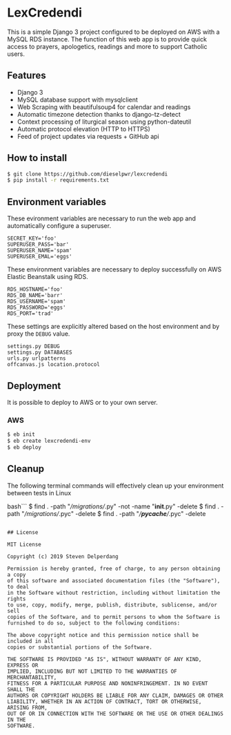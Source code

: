 # LexCredendi

This is a simple Django 3 project configured to be deployed on AWS with a MySQL RDS instance. The function of this web app is to provide quick access to prayers, apologetics, readings and more to support Catholic users.

## Features

- Django 3
- MySQL database support with mysqlclient
- Web Scraping with beautifulsoup4 for calendar and readings
- Automatic timezone detection thanks to django-tz-detect
- Context processing of liturgical season using python-dateutil
- Automatic protocol elevation (HTTP to HTTPS)
- Feed of project updates via requests + GitHub api

## How to install

```bash
$ git clone https://github.com/dieselpwr/lexcredendi
$ pip install -r requirements.txt
```

## Environment variables

These evironment variables are necessary to run the web app and automatically configure a superuser.

```
SECRET_KEY='foo'
SUPERUSER_PASS='bar'
SUPERUSER_NAME='spam'
SUPERUSER_EMAL='eggs'
```

These environment variables are necessary to deploy successfully on AWS Elastic Beanstalk using RDS.

```
RDS_HOSTNAME='foo'
RDS_DB_NAME='barr'
RDS_USERNAME='spam'
RDS_PASSWORD='eggs'
RDS_PORT='trad'
```

These settings are explicitly altered based on the host environment and by proxy the `DEBUG` value.

```
settings.py DEBUG
settings.py DATABASES
urls.py urlpatterns
offcanvas.js location.protocol
```

## Deployment

It is possible to deploy to AWS or to your own server.

### AWS

```bash
$ eb init
$ eb create lexcredendi-env
$ eb deploy
```

## Cleanup

The following terminal commands will effectively clean up your environment between tests in Linux

bash```
$ find . -path "*/migrations/*.py" -not -name "__init__.py" -delete
$ find . -path "*/migrations/*.pyc"  -delete
$ find . -path "*/__pycache__/*.pyc" -delete
```

## License

MIT License

Copyright (c) 2019 Steven Delperdang

Permission is hereby granted, free of charge, to any person obtaining a copy
of this software and associated documentation files (the "Software"), to deal
in the Software without restriction, including without limitation the rights
to use, copy, modify, merge, publish, distribute, sublicense, and/or sell
copies of the Software, and to permit persons to whom the Software is
furnished to do so, subject to the following conditions:

The above copyright notice and this permission notice shall be included in all
copies or substantial portions of the Software.

THE SOFTWARE IS PROVIDED "AS IS", WITHOUT WARRANTY OF ANY KIND, EXPRESS OR
IMPLIED, INCLUDING BUT NOT LIMITED TO THE WARRANTIES OF MERCHANTABILITY,
FITNESS FOR A PARTICULAR PURPOSE AND NONINFRINGEMENT. IN NO EVENT SHALL THE
AUTHORS OR COPYRIGHT HOLDERS BE LIABLE FOR ANY CLAIM, DAMAGES OR OTHER
LIABILITY, WHETHER IN AN ACTION OF CONTRACT, TORT OR OTHERWISE, ARISING FROM,
OUT OF OR IN CONNECTION WITH THE SOFTWARE OR THE USE OR OTHER DEALINGS IN THE
SOFTWARE.
